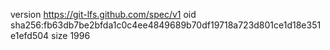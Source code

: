 version https://git-lfs.github.com/spec/v1
oid sha256:fb63db7be2bfda1c0c4ee4849689b70df19718a723d801ce1d18e351e1efd504
size 1996
